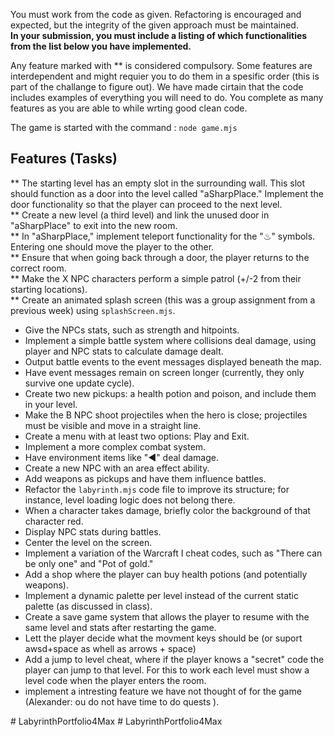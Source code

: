 You must work from the code as given. Refactoring is encouraged and expected, but the integrity of the given approach must be maintained.  
**In your submission, you must include a listing of which functionalities from the list below you have implemented.** 

Any feature marked with ** is considered compulsory. Some features are interdependent and might requier you to do them in a spesific order (this is part of the challange to figure out). We have made cirtain that the code includes examples of everything you will need to do. You complete as many features as you are able to while wrting good clean code. 

The game is started with the command : <code>node game.mjs</code>

## Features (Tasks)
** The starting level has an empty slot in the surrounding wall. This slot should function as a door into the level called "aSharpPlace." Implement the door functionality so that the player can proceed to the next level.  
** Create a new level (a third level) and link the unused door in "aSharpPlace" to exit into the new room.  
** In "aSharpPlace," implement teleport functionality for the "♨︎" symbols. Entering one should move the player to the other.  
** Ensure that when going back through a door, the player returns to the correct room.  
** Make the X NPC characters perform a simple patrol (+/-2 from their starting locations).  
** Create an animated splash screen (this was a group assignment from a previous week) using `splashScreen.mjs`.  

* Give the NPCs stats, such as strength and hitpoints.  
* Implement a simple battle system where collisions deal damage, using player and NPC stats to calculate damage dealt.  
* Output battle events to the event messages displayed beneath the map.  
* Have event messages remain on screen longer (currently, they only survive one update cycle).  
* Create two new pickups: a health potion and poison, and include them in your level.  
* Make the B NPC shoot projectiles when the hero is close; projectiles must be visible and move in a straight line.  
* Create a menu with at least two options: Play and Exit.  
* Implement a more complex combat system.  
* Have environment items like "◀︎" deal damage.  
* Create a new NPC with an area effect ability.  
* Add weapons as pickups and have them influence battles.  
* Refactor the `labyrinth.mjs` code file to improve its structure; for instance, level loading logic does not belong there.  
* When a character takes damage, briefly color the background of that character red.  
* Display NPC stats during battles.  
* Center the level on the screen.  
* Implement a variation of the Warcraft I cheat codes, such as "There can be only one" and "Pot of gold."  
* Add a shop where the player can buy health potions (and potentially weapons).  
* Implement a dynamic palette per level instead of the current static palette (as discussed in class).  
* Create a save game system that allows the player to resume with the same level and stats after restarting the game.  
* Lett the player decide what the movment keys should be (or suport awsd+space as whell as arrows + space)
* Add a jump to level cheat, where if the player knows a "secret" code the player can jump to that level. For this to work each level must show a level code when the player enters the room. 
* implement a intresting feature we have not thought of for the game (Alexander: ou do not have time to do quests ). 
  
#   L a b y r i n t h P o r t f o l i o 4 M a x  
 #   L a b y r i n t h P o r t f o l i o 4 M a x  
 